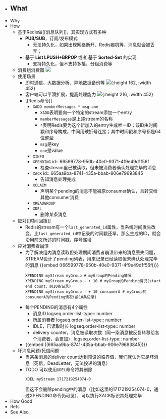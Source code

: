 - What
	-
- Why
- How
	- 基于Redis做[[消息队列]]，其实现方式有多种
		- **PUB/SUB**，订阅/发布模式
			- 无法持久化，如果出现网络断开、Redis宕机等，消息就会被丢弃；
		- 基于 **List LPUSH+BRPOP** 或者 基于 **Sorted-Set** 的实现
			- 支持持久化，但不支持多播，分组消费等
	- 消费组消费图
	  ![](https://pdai.tech/images/db/redis/db-redis-stream-3.png)
	- 使用场景
		- 即时通信、大数据分析、异地数据备份等
		  ![](https://pdai.tech/images/db/redis/db-redis-stream-4.png){:height 162, :width 452}
		- 客户端可以平滑扩展，提高处理能力
		  ![](https://pdai.tech/images/db/redis/db-redis-stream-5.png){:height 216, :width 452}
		- [[Redis命令]]
			- `XADD memberMessages * msg one`
				- `XADD`表明要向一个特定的stream添加一个entry
				- `memberMessages`是上述stream的名称
				- `*`表明Redis要为这个新加入的entry生成唯一ID；该ID由时间戳和序号构成，中间用破折号连接；其中时间戳和序号都是64位整型
				- `msg`是key
				- `one`是value
			- `XINFO`
			- `XPENDING`
			  id:: 66599778-950b-40e0-9371-4f9e49d1f56f
				- 检查stream里已被读取，但未被消费者确认处理完毕的消息
			- `XACK`
			  id:: 665aa9ba-8741-435a-bbab-906e79693845
				- 告知消息处理完成
			- `XCLAIM`
				- 声明某个pending的消息不能被原consumer确认，且转交给其他consumer消费
			- `XREADGROUP`
			- `XDEL`
				- 删除某条消息
	- 应对[[时间回拨]]
		- Redis的stream有一个`last_generated_id`属性，当系统时间发生改变，比`last_generated_id`中记录的时间戳还早，那么生成的ID，就会沿用前文所述的时间戳，序号递增
	- 应对消费者崩溃
		- 为了解决组内消息读取但处理期间消费者崩溃带来的消息丢失问题，STREAM设计了pending列表，用来记录已经读取但未确认处理完毕的消息
		  {{embed ((66599778-950b-40e0-9371-4f9e49d1f56f))}}
		  ```
		  XPENDING myStream myGroup # myGroup的Pending情况
		  XPENDING myStream myGroup - + 10 # myGroup的Pending情况(start end count，前10条记录)
		  XPENDING myStream myGroup - + 10 consumerA # myGroup的consumerA的Pending情况(前10条记录)
		  ```
		- 每个PENDING的消息有4个属性
			- 消息ID
			  logseq.order-list-type:: number
			- 所属消费者
			  logseq.order-list-type:: number
			- IDLE，已读取时长
			  logseq.order-list-type:: number
			- delivery counter，消息被读取次数（同一条消息被反复转移给各个消费者，会累加）
			  logseq.order-list-type:: number
		- {{embed ((665aa9ba-8741-435a-bbab-906e79693845))}}
	- 坏消息问题/死信问题
		- 当某条消息的deliver count达到预设的临界值，我们就认为它是坏消息（死信，DeadLetter，无法投递的消息）
		- TODO 可以使用`XDEL`命令将其删除
		  ```
		  XDEL myStream 1717219254074-0
		  ```
		  但这不会删除pending中的消息（比如这里的1717219254074-0，通过XPENDING命令仍可见），可以执行XACK标识其处理完毕
- How Good
- Refs
- See Also